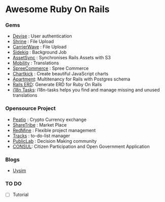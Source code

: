 # Awesome Ruby On Rails

### Gems
- [Devise](https://github.com/plataformatec/devise) : User authentication
- [Shrine](https://github.com/shrinerb/shrine) : File Upload
- [CarrierWave](https://github.com/carrierwaveuploader/carrierwave) : File Upload
- [Sidekiq](https://github.com/mperham/sidekiq) : Background Job
- [AssetSync](https://github.com/AssetSync/asset_sync) : Synchronises Rails Assets with S3
- [Mobility](https://github.com/shioyama/mobility) : Translations
- [SpreeCommerce](https://github.com/spree/spree) : Spree Commerce
- [Chartkick](https://github.com/ankane/chartkick) : Create beautiful JavaScript charts
- [Apartment](https://github.com/influitive/apartment): Multitenancy for Rails with Postgres schema
- [Rails ERD](https://github.com/voormedia/rails-erd): Generate ERD for Ruby On Rails
- [i18n Tasks](https://github.com/glebm/i18n-tasks): i18n-tasks helps you find and manage missing and unused translations

### Opensource Project
- [Peatio](https://github.com/peatio/peatio) : Crypto Currency exchange
- [ShareTribe](https://github.com/sharetribe/sharetribe) : Market Place
- [RedMine](https://github.com/redmine/redmine) : Flexible project management
- [Tracks](https://github.com/TracksApp/tracks) : to-do-list manager
- [PublicLab](https://github.com/publiclab/plots2) : Decision Making community
- [CONSUL](https://github.com/consul/consul): Citizen Participation and Open Government Application

### Blogs
- [Uysim](http://uysim.com)

### TO DO
- [ ] Tutorial
